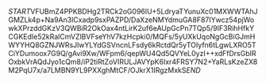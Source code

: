 $START$VFUBmZ4PPKBDHg2TRCk2oG096lU+5LdryaTYunuXc01MXWWTAhJGMZLk4p+Na9An3lCxadp9sxPAZPD/DaXzeNMYdmuGA8F87IYwcz54pjWowkXPrzddGKzV3QWBiR2OkOax4ntLirK2uf6eAUpGcPn7TQp5/9IF3RihHfkYCGKEdIe52kRalCmVZlBVFseYhV7kzHcpki0/MQFs/5yUXkUqoNgGcBiGJmHWYYHQ8GZNJWRsJlwYLYdGSVncnLFsdy6kRctdQr5yTOIyfn6tLgwLXRO5TCiYDumoox7G9Q/gAvi9Xw/WFpm6/qepWU4Qd5QVYeL0yzI++xdFfDrsGbIROxbkVrAQdJyo1cQm8/iP2tiRtZoVIRULJAVYpK6Ixr4FRSY7N2+YaRLsKzeZX8M2PqU7x/a7LMBN9YL9PXXghMtCF/OJkrX1IRgzMxkS$END$
